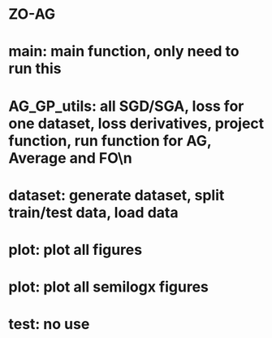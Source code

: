 # ZO-AG
# main: main function, only need to run this
# AG_GP_utils: all SGD/SGA, loss for one dataset, loss derivatives, project function, run function for AG, Average and FO\n
# dataset: generate dataset, split train/test data, load data
# plot: plot all figures
# plot: plot all semilogx figures
# test: no use
